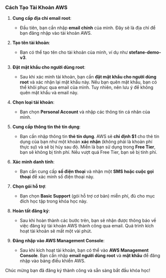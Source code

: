 ### Cách Tạo Tài Khoản AWS

1. **Cung cấp địa chỉ email root**:

   * Đầu tiên, bạn cần nhập **email chính** của mình. Đây sẽ là địa chỉ để bạn đăng nhập vào tài khoản AWS.

2. **Tạo tên tài khoản**:

   * Bạn có thể tạo tên cho tài khoản của mình, ví dụ như **stefane-demo-v3**.

3. **Đặt mật khẩu cho người dùng root**:

   * Sau khi xác minh tài khoản, bạn cần **đặt mật khẩu cho người dùng root** và xác nhận lại mật khẩu này. Nếu bạn quên mật khẩu, bạn có thể khôi phục qua email của mình. Tuy nhiên, nên lưu ý để không quên mật khẩu và email này.

4. **Chọn loại tài khoản**:

   * Bạn chọn **Personal Account** và nhập các thông tin cá nhân của mình.

5. **Cung cấp thông tin thẻ tín dụng**:

   * Bạn cần nhập thông tin **thẻ tín dụng**. AWS sẽ **chỉ định \$1** cho thẻ tín dụng của bạn như một khoản **xác nhận** (không phải là khoản phí thực sự) và sẽ bị hủy sau đó. Miễn là bạn sử dụng trong **Free Tier**, bạn sẽ không bị tính phí. Nếu vượt quá Free Tier, bạn sẽ bị tính phí.

6. **Xác minh danh tính**:

   * Bạn cần cung cấp **số điện thoại** và nhận một **SMS hoặc cuộc gọi thoại** để xác minh số điện thoại này.

7. **Chọn gói hỗ trợ**:

   * Bạn chọn **Basic Support** (gói hỗ trợ cơ bản) miễn phí, đủ cho mục đích học tập trong khóa học này.

8. **Hoàn tất đăng ký**:

   * Sau khi hoàn thành các bước trên, bạn sẽ nhận được thông báo về việc đăng ký tài khoản AWS thành công qua email. Quá trình kích hoạt tài khoản sẽ mất một vài phút.

9. **Đăng nhập vào AWS Management Console**:

   * Sau khi kích hoạt tài khoản, bạn có thể vào **AWS Management Console**. Bạn cần nhập **email người dùng root** và **mật khẩu** để đăng nhập vào bảng điều khiển AWS.

Chúc mừng bạn đã đăng ký thành công và sẵn sàng bắt đầu khóa học!
